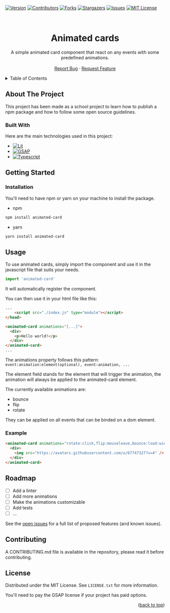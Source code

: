 <a name="readme-top"></a>

[![Version][version-shield]][project-url]
[![Contributors][contributors-shield]][contributors-url]
[![Forks][forks-shield]][forks-url]
[![Stargazers][stars-shield]][stars-url]
[![Issues][issues-shield]][issues-url]
[![MIT License][license-shield]][license-url]

<!-- PROJECT LOGO -->
<br />
<div align="center">
<h1 align="center">Animated cards</h1>

  <p align="center">
    A simple animated card component that react on any events with some predefined animations.
    <br />
    <br />
    <a href="https://github.com/othneildrew/animated-card/issues">Report Bug</a>
    ·
    <a href="https://github.com/othneildrew/animated-card/issues">Request Feature</a>
  </p>
</div>

<!-- TABLE OF CONTENTS -->
<details>
  <summary>Table of Contents</summary>
  <ol>
    <li>
      <a href="#about-the-project">About The Project</a>
      <ul>
        <li><a href="#built-with">Built With</a></li>
      </ul>
    </li>
    <li>
      <a href="#getting-started">Getting Started</a>
      <ul>
        <li><a href="#installation">Installation</a></li>
      </ul>
    </li>
    <li><a href="#usage">Usage</a></li>
    <li><a href="#roadmap">Roadmap</a></li>
    <li><a href="#contributing">Contributing</a></li>
    <li><a href="#license">License</a></li>
  </ol>
</details>



<!-- ABOUT THE PROJECT -->
## About The Project

This project has been made as a school project to learn how to publish a npm package and how to follow some open source guidelines.

### Built With

Here are the main technologies used in this project:
* [![Lit][Lit]][Lit-url]
* [![GSAP][GSAP]][GSAP-url]
* [![Typescript][Typescript]][Typescript-url]

<!-- GETTING STARTED -->
## Getting Started

### Installation

You'll need to have npm or yarn on your machine to install the package.
* npm
```sh
npm install animated-card
```
* yarn
```sh
yarn install animated-card
```

<!-- USAGE EXAMPLES -->
## Usage
To use animated cards, simply import the component and use it in the javascript file that suits your needs.

```js
import 'animated-card'
```

It will automatically register the component.

You can then use it in your html file like this:

```html
...
    <script src="./index.js" type="module"></script>
</head>

<animated-card animations="[...]">
  <div>
    <p>Hello world!</p>
  </div>
</animated-card>
...
```

The animations property follows this pattern: `event:animation:element(optional), event:animation, ...`

The element field stands for the element that will trigger the animation, 
the animation will always be applied to the animated-card element. 

The currently available animations are:
- bounce
- flip
- rotate

They can be applied on all events that can be binded on a dom element.

### Example

```html
<animated-card animations="rotate:click,flip:mouseleave,bounce:load:window">
  <div>
    <img src="https://avatars.githubusercontent.com/u/67747327?v=4" />
  </div>
</animated-card>
```


<!-- ROADMAP -->
## Roadmap

- [ ] Add a linter
- [ ] Add more animations
- [ ] Make the animations customizable
- [ ] Add tests
- [ ] ...

See the [open issues](https://github.com/humblots/animated-card/issues) for a full list of proposed features (and known issues).

<!-- CONTRIBUTING -->
## Contributing

A CONTRIBUTING.md file is available in the repository, please read it before contributing.

<!-- LICENSE -->
## License

Distributed under the MIT License. See `LICENSE.txt` for more information.

You'll need to pay the GSAP license if your project has paid options.

<p align="right">(<a href="#readme-top">back to top</a>)</p>

<!-- https://www.markdownguide.org/basic-syntax/#reference-style-links -->
[version-shield]: https://img.shields.io/github/package-json/v/humblots/animated-card?style=for-the-badge
[project-url]: https://github.com/humblots/animated-card
[contributors-shield]: https://img.shields.io/github/contributors/humblots/animated-card.svg?style=for-the-badge
[contributors-url]: https://github.com/humblots/animated-card/graphs/contributors
[forks-shield]: https://img.shields.io/github/forks/humblots/animated-card.svg?style=for-the-badge
[forks-url]: https://github.com/humblots/animated-card/network/members
[stars-shield]: https://img.shields.io/github/stars/humblots/animated-card.svg?style=for-the-badge
[stars-url]: https://github.com/humblots/animated-card/stargazers
[issues-shield]: https://img.shields.io/github/issues/humblots/animated-card.svg?style=for-the-badge
[issues-url]: https://github.com/humblots/animated-card/issues
[license-shield]: https://img.shields.io/github/license/humblots/animated-card?style=for-the-badge

[license-url]: https://github.com/humblots/animated-card/blob/master/LICENSE.txt
[Lit]: https://img.shields.io/badge/Lit-324fff?style=for-the-badge&logo=lit&logoColor=white
[Lit-url]: https://lit.dev/
[GSAP]: https://img.shields.io/badge/GSAP-0ae448?style=for-the-badge&logo=GreenSock&logoColor=000000
[GSAP-url]: https://gsap.com/
[Typescript]: https://img.shields.io/badge/Typescript-3178c6?style=for-the-badge&logo=Typescript&logoColor=fff
[Typescript-url]: https://www.typescriptlang.org/
